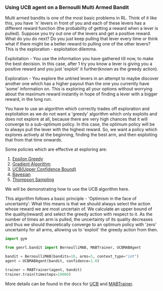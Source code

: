 ### Using UCB agent on a Bernoulli Multi Armed Bandit

Multi armed bandits is one of the most basic problems in RL. Think of it like this, you have 'n' levers in front of you and each of these levers has a different reward function (the probability of getting a reward when a lever is pulled). Suppose you try out one of the levers and get a positive reward. What do you do next? Do you just keep pulling that lever every time or think what if there might be a better reward to pulling one of the other levers? This is the exploration - exploitation dilemma.

Exploitation - You use the information you have gathered till now, to make the best decision. In this case, after 1 try you know a lever is giving you a positive reward and you just 'exploit' it further(known as the greedy action).

Exploration - You explore the untried levers in an attempt to maybe discover another one which has a higher payout than the one you currently have 'some' information on. This is exploring all your options without worrying about the maximum reward instantly in hope of finding a lever with a bigger reward, in the long run.

You have to use an algorithm which correctly trades off exploration and exploitation as we do not want a 'greedy' algorithm which only exploits and does not explore at all, because there are very high chances that it will converge to a sub-optimum policy. In this case, the optimum policy will be to always pull the lever with the highest reward. So, we want a policy which explores actively at the beginning, finding the best arm, and then exploiting that from that time onwards.

Some policies which are effective at exploring are: 
1. [Epsilon Greedy](https://genrl.readthedocs.io/en/latest/api/bandit/genrl.bandit.agents.mab_agents.html#module-genrl.bandit.agents.mab_agents.epsgreedy)
2. [Gradient Algorithm](https://genrl.readthedocs.io/en/latest/api/bandit/genrl.bandit.agents.mab_agents.html#module-genrl.bandit.agents.mab_agents.gradient)
3. [UCB(Upper Confidence Bound)](https://genrl.readthedocs.io/en/latest/api/bandit/genrl.bandit.agents.mab_agents.html#module-genrl.bandit.agents.mab_agents.ucb)
4. [Bayesian](https://genrl.readthedocs.io/en/latest/api/bandit/genrl.bandit.agents.mab_agents.html#module-genrl.bandit.agents.mab_agents.bayesian)
5. [Thompson Sampling](https://genrl.readthedocs.io/en/latest/api/bandit/genrl.bandit.agents.mab_agents.html#module-genrl.bandit.agents.mab_agents.thompson)

We will be demonstrating how to use the UCB algorithm here.

This algorithm follows a basic principle - 'Optimism in the face of uncertainty'. What this means is that we should always select the action whose reward we are most uncertain of. We calculate an upper bound of the quality(reward) and select the greedy action with respect to it. As the number of times an arm is pulled, the uncertainty of its quality decreases and thus we should theoretically converge to an optimum policy with 'zero' uncertainty for all arms, allowing us to 'exploit' the greedy action from then.

```python
import gym

from genrl.bandit import BernoulliMAB, MABTrainer, UCBMABAgent

bandit = BernoulliMAB(bandits=10, arms=5, context_type="int")
agent = UCBMABAgent(bandit, confidence=1.0)

trainer = MABTrainer(agent, bandit)
trainer.train(timesteps=10000)
```

More details can be found in the docs for [UCB](https://genrl.readthedocs.io/en/latest/api/bandit/genrl.bandit.agents.mab_agents.html#module-genrl.bandit.agents.mab_agents.ucb) and [MABTrainer](https://genrl.readthedocs.io/en/latest/api/common/bandit.html#module-genrl.bandit.trainer).
